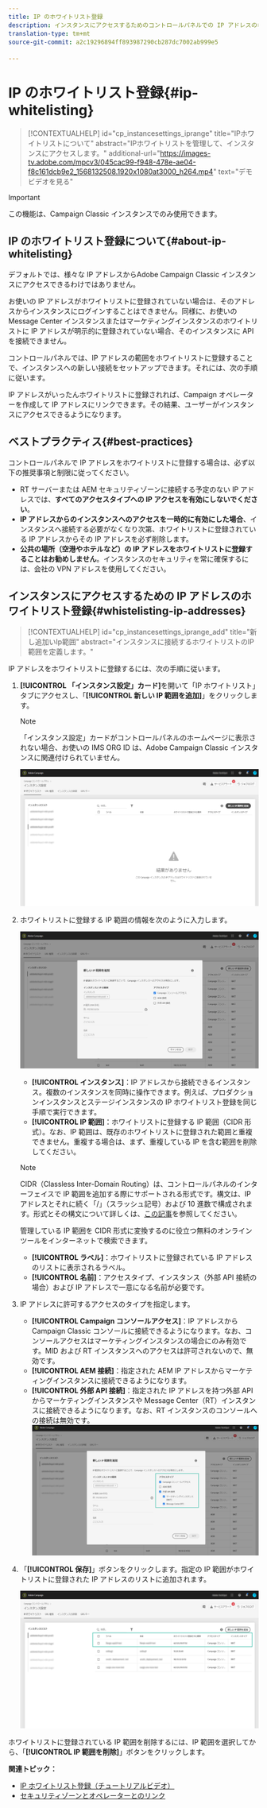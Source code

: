 ```yaml
---
title: IP のホワイトリスト登録
description: インスタンスにアクセスするためのコントロールパネルでの IP アドレスのホワイトリスト登録の詳細
translation-type: tm+mt
source-git-commit: a2c19296894ff893987290cb287dc7002ab999e5

---
```



# IP のホワイトリスト登録{#ip-whitelisting}

>[!CONTEXTUALHELP]
>id="cp_instancesettings_iprange"
>title="IPホワイトリストについて"
>abstract="IPホワイトリストを管理して、インスタンスにアクセスします。"
>additional-url="https://images-tv.adobe.com/mpcv3/045cac99-f948-478e-ae04-f8c161dcb9e2_1568132508.1920x1080at3000_h264.mp4" text="デモビデオを見る"

>[!IMPORTANT]
>
>この機能は、Campaign Classic インスタンスでのみ使用できます。

## IP のホワイトリスト登録について{#about-ip-whitelisting}

デフォルトでは、様々な IP アドレスからAdobe Campaign Classic インスタンスにアクセスできるわけではありません。

お使いの IP アドレスがホワイトリストに登録されていない場合は、そのアドレスからインスタンスにログインすることはできません。同様に、お使いの Message Center インスタンスまたはマーケティングインスタンスのホワイトリストに IP アドレスが明示的に登録されていない場合、そのインスタンスに API を接続できません。

コントロールパネルでは、IP アドレスの範囲をホワイトリストに登録することで、インスタンスへの新しい接続をセットアップできます。それには、次の手順に従います。

IP アドレスがいったんホワイトリストに登録されれば、Campaign オペレーターを作成して IP アドレスにリンクできます。その結果、ユーザーがインスタンスにアクセスできるようになります。

## ベストプラクティス{#best-practices}

コントロールパネルで IP アドレスをホワイトリストに登録する場合は、必ず以下の推奨事項と制限に従ってください。

* RT サーバーまたは AEM セキュリティゾーンに接続する予定のない IP アドレスでは、**すべてのアクセスタイプへの IP アクセスを有効にしないでください**。
* **IP アドレスからのインスタンスへのアクセスを一時的に有効にした場合**、インスタンスへ接続する必要がなくなり次第、ホワイトリストに登録されている IP アドレスからその IP アドレスを必ず削除します。
* **公共の場所（空港やホテルなど）の IP アドレスをホワイトリストに登録することはお勧めしません**。インスタンスのセキュリティを常に確保するには、会社の VPN アドレスを使用してください。

## インスタンスにアクセスするための IP アドレスのホワイトリスト登録{#whistelisting-ip-addresses}

>[!CONTEXTUALHELP]
>id="cp_instancesettings_iprange_add"
>title="新し追加いIp範囲"
>abstract="インスタンスに接続するホワイトリストのIP範囲を定義します。"

IP アドレスをホワイトリストに登録するには、次の手順に従います。

1. **[!UICONTROL 「インスタンス設定」カード]**&#x200B;を開いて「IP ホワイトリスト」タブにアクセスし、「**[!UICONTROL 新しい IP 範囲を追加]**」をクリックします。

   >[!NOTE]
   >
   >「インスタンス設定」カードがコントロールパネルのホームページに表示されない場合、お使いの IMS ORG ID は、Adobe Campaign Classic インスタンスに関連付けられていません。

   ![](assets/ip_whitelist_list1.png)

1. ホワイトリストに登録する IP 範囲の情報を次のように入力します。

   ![](assets/ip_whitelist_add1.png)

   * **[!UICONTROL インスタンス]**：IP アドレスから接続できるインスタンス。複数のインスタンスを同時に操作できます。例えば、プロダクションインスタンスとステージインスタンスの IP ホワイトリスト登録を同じ手順で実行できます。
   * **[!UICONTROL IP 範囲]**：ホワイトリストに登録する IP 範囲（CIDR 形式）。なお、IP 範囲は、既存のホワイトリストに登録された範囲と重複できません。重複する場合は、まず、重複している IP を含む範囲を削除してください。
   >[!NOTE]
   >
   >CIDR（Classless Inter-Domain Routing）は、コントロールパネルのインターフェイスで IP 範囲を追加する際にサポートされる形式です。構文は、IP アドレスとそれに続く「/」（スラッシュ記号）および 10 進数で構成されます。形式とその構文について詳しくは、[この記事](https://whatismyipaddress.com/cidr)を参照してください。
   >
   >管理している IP 範囲を CIDR 形式に変換するのに役立つ無料のオンラインツールをインターネットで検索できます。

   * **[!UICONTROL ラベル]**：ホワイトリストに登録されている IP アドレスのリストに表示されるラベル。
   * **[!UICONTROL 名前]**：アクセスタイプ、インスタンス（外部 API 接続の場合）および IP アドレスで一意になる名前が必要です。


1. IP アドレスに許可するアクセスのタイプを指定します。

   * **[!UICONTROL Campaign コンソールアクセス]**：IP アドレスから Campaign Classic コンソールに接続できるようになります。なお、コンソールアクセスはマーケティングインスタンスの場合にのみ有効です。MID および RT インスタンスへのアクセスは許可されないので、無効です。
   * **[!UICONTROL AEM 接続]**：指定された AEM IP アドレスからマーケティングインスタンスに接続できるようになります。
   * **[!UICONTROL 外部 API 接続]**：指定された IP アドレスを持つ外部 API からマーケティングインスタンスや Message Center（RT）インスタンスに接続できるようになります。なお、RT インスタンスのコンソールへの接続は無効です。
   ![](assets/ip_whitelist_acesstype.png)

1. 「**[!UICONTROL 保存]**」ボタンをクリックします。指定の IP 範囲がホワイトリストに登録された IP アドレスのリストに追加されます。

   ![](assets/ip_whitelist_added.png)

ホワイトリストに登録されている IP 範囲を削除するには、IP 範囲を選択してから、「**[!UICONTROL IP 範囲を削除]**」ボタンをクリックします。

**関連トピック：**
* [IP ホワイトリスト登録（チュートリアルビデオ）](https://docs.adobe.com/content/help/en/campaign-learn/campaign-classic-tutorials/administrating/control-panel-acc/ip-whitelisting.html)
* [セキュリティゾーンとオペレーターとのリンク](https://docs.campaign.adobe.com/doc/AC/en/INS_Additional_configurations_Configuring_Campaign_server.html#Linking_a_security_zone_to_an_operator)
